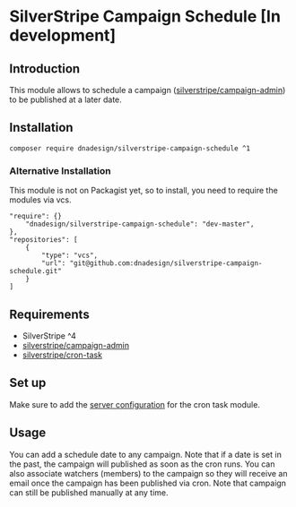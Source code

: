# SilverStripe Campaign Schedule [In development]

## Introduction

This module allows to schedule a campaign ([silverstripe/campaign-admin](https://github.com/silverstripe/silverstripe-campaign-admin)) to be published at a later date.

## Installation

```
composer require dnadesign/silverstripe-campaign-schedule ^1
```

### Alternative Installation
This module is not on Packagist yet, so to install, you need to require the modules via vcs.

```
"require": {}
    "dnadesign/silverstripe-campaign-schedule": "dev-master",
},
"repositories": [
    {
        "type": "vcs",
        "url": "git@github.com:dnadesign/silverstripe-campaign-schedule.git"
    }
]

```

## Requirements
- SilverStripe ^4
- [silverstripe/campaign-admin](https://github.com/silverstripe/silverstripe-campaign-admin)
- [silverstripe/cron-task](https://github.com/silverstripe/silverstripe-crontask)

## Set up
Make sure to add the [server configuration](https://github.com/silverstripe/silverstripe-crontask#server-configuration) for the cron task module.

## Usage
You can add a schedule date to any campaign. Note that if a date is set in the past, the campaign will published as soon as the cron runs.
You can also associate watchers (members) to the campaign so they will receive an email once the campaign has been published via cron.
Note that campaign can still be published manually at any time.